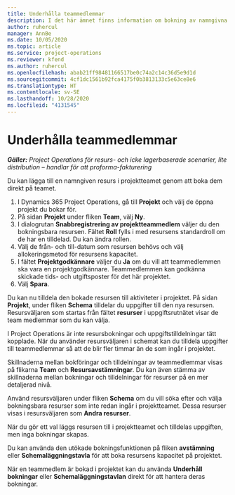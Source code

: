 ```yaml
---
title: Underhålla teammedlemmar
description: I det här ämnet finns information om bokning av namngivna resurser till projektteam och tilldela dem till uppgifter.
author: ruhercul
manager: AnnBe
ms.date: 10/05/2020
ms.topic: article
ms.service: project-operations
ms.reviewer: kfend
ms.author: ruhercul
ms.openlocfilehash: abab21ff98481166517be0c74a2c14c36d5e9d1d
ms.sourcegitcommit: 4cf1dc1561b92fca4175f0b3813133c5e63ce8e6
ms.translationtype: HT
ms.contentlocale: sv-SE
ms.lasthandoff: 10/28/2020
ms.locfileid: "4131545"
---
```

# <a name="maintain-team-members"></a>Underhålla teammedlemmar

_**Gäller:** Project Operations för resurs- och icke lagerbaserade scenarier, lite distribution – handlar för att proforma-fakturering_

Du kan lägga till en namngiven resurs i projektteamet genom att boka dem direkt på teamet.

1. I Dynamics 365 Project Operations, gå till **Projekt** och välj de öppna projekt du bokar för.
2. På sidan **Projekt** under fliken **Team**, välj **Ny**. 
3. I dialogrutan **Snabbregistrering av projektteammedlem** väljer du den bokningsbara resursen. Fältet **Roll** fylls i med resursens standardroll om de har en tilldelad. Du kan ändra rollen. 
4. Välj de från- och till-datum som resursen behövs och välj allokeringsmetod för resursens kapacitet. 
5. I fältet **Projektgodkännare** väljer du **Ja** om du vill att teammedlemmen ska vara en projektgodkännare. Teammedlemmen kan godkänna skickade tids- och utgiftsposter för det här projektet. 
6. Välj **Spara**.

Du kan nu tilldela den bokade resursen till aktiviteter i projektet. På sidan **Projekt**, under fliken **Schema** tilldelar du uppgifter till den nya resursen. Resursväljaren som startas från fältet **resurser** i uppgiftsrutnätet visar de team medlemmar som du kan välja.


I Project Operations är inte resursbokningar och uppgiftstilldelningar tätt kopplade. När du använder resursväljaren i schemat kan du tilldela uppgifter till teammedlemmar så att de blir fler timmar än de som ingår i projektet.

Skillnaderna mellan bokföringar och tilldelningar av teammedlemmar visas på flikarna **Team** och **Resursavstämningar**. Du kan även stämma av skillnaderna mellan bokningar och tilldelningar för resurser på en mer detaljerad nivå.

Använd resursväljaren under fliken **Schema** om du vill söka efter och välja bokningsbara resurser som inte redan ingår i projektteamet. Dessa resurser visas i resursväljaren som **Andra resurser**.

När du gör ett val läggs resursen till i projektteamet och tilldelas uppgiften, men inga bokningar skapas.

Du kan använda den utökade bokningsfunktionen på fliken **avstämning** eller **Schemaläggningstavla** för att boka resursens kapacitet på projektet.

När en teammedlem är bokad i projektet kan du använda **Underhåll bokningar** eller **Schemaläggningstavlan** direkt för att hantera deras bokningar.
